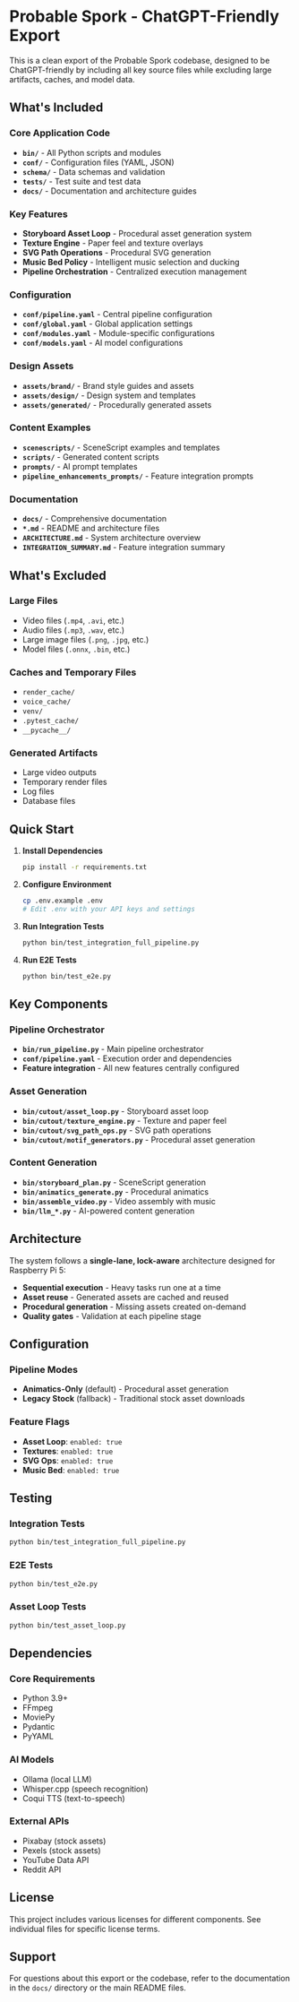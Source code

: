 # Probable Spork - ChatGPT-Friendly Export

This is a clean export of the Probable Spork codebase, designed to be ChatGPT-friendly by including all key source files while excluding large artifacts, caches, and model data.

## What's Included

### Core Application Code
- **`bin/`** - All Python scripts and modules
- **`conf/`** - Configuration files (YAML, JSON)
- **`schema/`** - Data schemas and validation
- **`tests/`** - Test suite and test data
- **`docs/`** - Documentation and architecture guides

### Key Features
- **Storyboard Asset Loop** - Procedural asset generation system
- **Texture Engine** - Paper feel and texture overlays
- **SVG Path Operations** - Procedural SVG generation
- **Music Bed Policy** - Intelligent music selection and ducking
- **Pipeline Orchestration** - Centralized execution management

### Configuration
- **`conf/pipeline.yaml`** - Central pipeline configuration
- **`conf/global.yaml`** - Global application settings
- **`conf/modules.yaml`** - Module-specific configurations
- **`conf/models.yaml`** - AI model configurations

### Design Assets
- **`assets/brand/`** - Brand style guides and assets
- **`assets/design/`** - Design system and templates
- **`assets/generated/`** - Procedurally generated assets

### Content Examples
- **`scenescripts/`** - SceneScript examples and templates
- **`scripts/`** - Generated content scripts
- **`prompts/`** - AI prompt templates
- **`pipeline_enhancements_prompts/`** - Feature integration prompts

### Documentation
- **`docs/`** - Comprehensive documentation
- **`*.md`** - README and architecture files
- **`ARCHITECTURE.md`** - System architecture overview
- **`INTEGRATION_SUMMARY.md`** - Feature integration summary

## What's Excluded

### Large Files
- Video files (`.mp4`, `.avi`, etc.)
- Audio files (`.mp3`, `.wav`, etc.)
- Large image files (`.png`, `.jpg`, etc.)
- Model files (`.onnx`, `.bin`, etc.)

### Caches and Temporary Files
- `render_cache/`
- `voice_cache/`
- `venv/`
- `.pytest_cache/`
- `__pycache__/`

### Generated Artifacts
- Large video outputs
- Temporary render files
- Log files
- Database files

## Quick Start

1. **Install Dependencies**
   ```bash
   pip install -r requirements.txt
   ```

2. **Configure Environment**
   ```bash
   cp .env.example .env
   # Edit .env with your API keys and settings
   ```

3. **Run Integration Tests**
   ```bash
   python bin/test_integration_full_pipeline.py
   ```

4. **Run E2E Tests**
   ```bash
   python bin/test_e2e.py
   ```

## Key Components

### Pipeline Orchestrator
- **`bin/run_pipeline.py`** - Main pipeline orchestrator
- **`conf/pipeline.yaml`** - Execution order and dependencies
- **Feature integration** - All new features centrally configured

### Asset Generation
- **`bin/cutout/asset_loop.py`** - Storyboard asset loop
- **`bin/cutout/texture_engine.py`** - Texture and paper feel
- **`bin/cutout/svg_path_ops.py`** - SVG path operations
- **`bin/cutout/motif_generators.py`** - Procedural asset generation

### Content Generation
- **`bin/storyboard_plan.py`** - SceneScript generation
- **`bin/animatics_generate.py`** - Procedural animatics
- **`bin/assemble_video.py`** - Video assembly with music
- **`bin/llm_*.py`** - AI-powered content generation

## Architecture

The system follows a **single-lane, lock-aware** architecture designed for Raspberry Pi 5:

- **Sequential execution** - Heavy tasks run one at a time
- **Asset reuse** - Generated assets are cached and reused
- **Procedural generation** - Missing assets created on-demand
- **Quality gates** - Validation at each pipeline stage

## Configuration

### Pipeline Modes
- **Animatics-Only** (default) - Procedural asset generation
- **Legacy Stock** (fallback) - Traditional stock asset downloads

### Feature Flags
- **Asset Loop**: `enabled: true`
- **Textures**: `enabled: true`
- **SVG Ops**: `enabled: true`
- **Music Bed**: `enabled: true`

## Testing

### Integration Tests
```bash
python bin/test_integration_full_pipeline.py
```

### E2E Tests
```bash
python bin/test_e2e.py
```

### Asset Loop Tests
```bash
python bin/test_asset_loop.py
```

## Dependencies

### Core Requirements
- Python 3.9+
- FFmpeg
- MoviePy
- Pydantic
- PyYAML

### AI Models
- Ollama (local LLM)
- Whisper.cpp (speech recognition)
- Coqui TTS (text-to-speech)

### External APIs
- Pixabay (stock assets)
- Pexels (stock assets)
- YouTube Data API
- Reddit API

## License

This project includes various licenses for different components. See individual files for specific license terms.

## Support

For questions about this export or the codebase, refer to the documentation in the `docs/` directory or the main README files.
